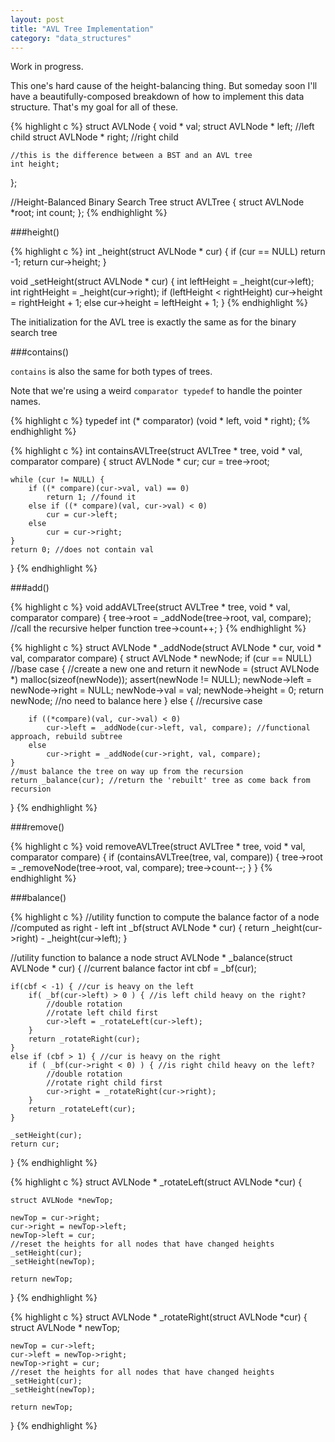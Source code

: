 ```yaml
---
layout: post
title: "AVL Tree Implementation"
category: "data_structures"
---
```


Work in progress.

This one's hard cause of the height-balancing thing. But someday soon I'll have a beautifully-composed breakdown of how to implement this data structure. That's my goal for all of these.

{% highlight c %}
struct AVLNode {
	void * val;
	struct AVLNode * left; //left child
	struct AVLNode * right; //right child

	//this is the difference between a BST and an AVL tree
	int height;
};

//Height-Balanced Binary Search Tree
struct AVLTree {
	struct AVLNode *root;
	int count;
};
{% endhighlight %}

###height()

{% highlight c %}
int _height(struct AVLNode * cur) {
	if (cur == NULL)
		return -1;
	return cur->height;
}

void _setHeight(struct AVLNode * cur) {
	int leftHeight = _height(cur->left);
	int rightHeight = _height(cur->right);
	if (leftHeight < rightHeight)
		cur->height = rightHeight + 1;
	else
		cur->height = leftHeight + 1;
}
{% endhighlight %}

The initialization for the AVL tree is exactly the same as for the binary search tree

###contains()

`contains` is also the same for both types of trees.

Note that we're using a weird `comparator typedef` to handle the pointer names.

{% highlight c %}
typedef int (* comparator) (void * left, void * right);
{% endhighlight %}

{% highlight c %}
int containsAVLTree(struct AVLTree * tree, void * val, comparator compare) {
	struct AVLNode * cur;
	cur = tree->root;

	while (cur != NULL) {
		if ((* compare)(cur->val, val) == 0)
			return 1; //found it
		else if ((* compare)(val, cur->val) < 0)
			cur = cur->left;
		else
			cur = cur->right;
	}
	return 0; //does not contain val
}
{% endhighlight %}

###add()

{% highlight c %}
void addAVLTree(struct AVLTree * tree, void * val, comparator compare) {
	tree->root = _addNode(tree->root, val, compare); //call the recursive helper function
	tree->count++;
}
{% endhighlight %}

{% highlight c %}
struct AVLNode * _addNode(struct AVLNode * cur, void * val, comparator compare) {
	struct AVLNode * newNode;
	if (cur == NULL) //base case
			{
		//create a new one and return it
		newNode = (struct AVLNode *) malloc(sizeof(newNode));
		assert(newNode != NULL);
		newNode->left = newNode->right = NULL;
		newNode->val = val;
		newNode->height = 0;
		return newNode;  //no need to balance here
	} else { //recursive case

		if ((*compare)(val, cur->val) < 0)
			cur->left = _addNode(cur->left, val, compare); //functional approach, rebuild subtree
		else
			cur->right = _addNode(cur->right, val, compare);
	}
	//must balance the tree on way up from the recursion
	return _balance(cur); //return the 'rebuilt' tree as come back from recursion
}
{% endhighlight %}

###remove()

{% highlight c %}
void removeAVLTree(struct AVLTree * tree, void * val, comparator compare) {
	if (containsAVLTree(tree, val, compare)) {
		tree->root = _removeNode(tree->root, val, compare);
		tree->count--;
	}
}
{% endhighlight %}

###balance()

{% highlight c %}
//utility function to compute the balance factor of a node
//computed as right - left
int _bf(struct AVLNode * cur) {
	return _height(cur->right) - _height(cur->left);
}

//utility function to balance a node
struct AVLNode * _balance(struct AVLNode * cur) {
	//current balance factor
	int cbf = _bf(cur);

	if(cbf < -1) { //cur is heavy on the left
		if( _bf(cur->left) > 0 ) { //is left child heavy on the right?
			//double rotation
			//rotate left child first
			cur->left = _rotateLeft(cur->left);
		}
		return _rotateRight(cur);
	}
	else if (cbf > 1) { //cur is heavy on the right
		if ( _bf(cur->right < 0) ) { //is right child heavy on the left?
			//double rotation
			//rotate right child first
			cur->right = _rotateRight(cur->right);
		}
		return _rotateLeft(cur);
	}

	_setHeight(cur);
	return cur;
}
{% endhighlight %}

{% highlight c %}
struct AVLNode * _rotateLeft(struct AVLNode *cur) {

	struct AVLNode *newTop;

	newTop = cur->right;
	cur->right = newTop->left;
	newTop->left = cur;
	//reset the heights for all nodes that have changed heights
	_setHeight(cur);
	_setHeight(newTop);

	return newTop;
}
{% endhighlight %}

{% highlight c %}
struct AVLNode * _rotateRight(struct AVLNode *cur) {
	struct AVLNode * newTop;

	newTop = cur->left;
	cur->left = newTop->right;
	newTop->right = cur;
	//reset the heights for all nodes that have changed heights
	_setHeight(cur);
	_setHeight(newTop);

	return newTop;
}
{% endhighlight %}
